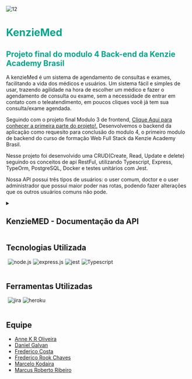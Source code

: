 ![12](https://user-images.githubusercontent.com/102538748/188499739-b3318b3f-c6f4-4e92-b708-dac8a4a06735.png)


<div style='background-color:white'>

</div>
<h1 style='color: #00A48B'>KenzieMed</h1>
<h2 style='color: #00A48B'>Projeto final do modulo 4 Back-end da Kenzie Academy Brasil</h2>

<p>A kenzieMed é um sistema de agendamento de consultas e exames, facilitando a vida dos médicos 
e usuários. Um sistema fácil e simples de usar, trazendo agilidade na hora de escolher um médico e fazer o agendamento de consulta ou exame,
sem a necessidade de entrar em contato com o teleatendimento, em poucos cliques você já tem sua consulta/exame agendada. </p>

<p>Seguindo com o projeto final Modulo 3 de frontend, <a href="https://github.com/grupo-1-projeto-frontend-t12/Projeto-FrontEnd-M3"> Clique Aqui para conhecer a primeira parte do projeto!.</a> Desenvolvemos o backend da aplicação como requesito para conclusão do modulo 4, o primeiro modulo de backend do curso de formação Web Full Stack da Kenzie Academy Brasil.</p>
 
<p>Nesse projeto foi desenvolvido uma CRUD(Create, Read, Update e delete) seguindo os conceitos de api RestFul, utilizando Typescript, Express, TypeOrm, PostgreSQL, Docker e testes unitários com Jest. </p>
 
<p>Nossa API possui três tipos de usuários: o user comum, doctor e o user administrador que possui maior poder nas rotas, podendo fazer alterações que os outros usuários comuns não pode. </p>

<details>
  <summary><h2>KenzieMED - Documentação da API</h2></summary>
  

A API tem um total de 5 rotas e 24 endpoints.

<h2>O url base da API é:</h2>
<h3  style='color: #00A48B'>https://kenziemed-api.herokuapp.com/users</h2>

# ROTA /LOGIN

Responsável por prover autenticação ao usuário.

## POST /login/user
Autenticação: A rota não precisa de autenticação
Request body: 

```
       {
     “email”: “admin@admin.com”,
     “password”: “adm123”
       }
```
	
Response: 200 OK 

``` 
     {
   “token”: “eyJhbGciOiJIUzI1NiIsInR5cCI6IkpXVCJ9.eyJpc0FkbSI6dHJ1ZSwiaWF0IjoxNjY2Mzg3NzMwLCJleHAiOjE2NjY0NzQxMzAsInN1YiI6IjY4OTk2ODVhLWFmZGEtNDFkYS05MmU3LTdkNzY0YjVkMDkwOCJ9.bxA8E2UOv7ZtO_UkTMoHwv104R8ang0uS8HCtfsJ15c”	
      }
```

JWT Payload: 
```
     {
      id,
      email,
      isAdmin,
      isActive
     }
```
## POST /login/doctor
Autenticação: A rota não precisa de autenticação
Request body


```
     {
     “email”: “doctor@doctor.com”,
     “password”: “doctor123”
     }
```
	
Response: 200 OK 

```
     {
    “token”: “eyJhbGciOiJIUzI1NiIsInR5cCI6IkpXVCJ9.eyJpc0FkbSI6dHJ1ZSwiaWF0IjoxNjY2Mzg3NzMwLCJleHAiOjE2NjY0NzQxMzAsInN1YiI6IjY4OTk2ODVhLWFmZGEtNDFkYS05MmU3LTdkNzY0YjVkMDkwOCJ9.bxA8E2UOv7ZtO_UkTMoHwv104R8ang0uS8HCtfsJ15c”	
    }
```
	
JWT Payload:

```
    {
     id,
     email,
     isActive
    }
```

### ERRORS   

Email não informado:
	Response body: 400 Bad request
 
```
     {
      “message”: “ ‘email’ is a required information ”
     }
```


Senha não informada:
	Response body: 400 Bad 
 
```
      {
      “message”: “ ‘password’ is a required information ”
      }
```

Senha e/ou email incorretos:
	Response body: 400 Bad request
 
```
       {
        “message”: “ Invalid email and/or password ”
       }
```




Usuário inativo:
Response body: 403 Unauthorized

```
     {
      “message”: “User is currently inactive”
     }
```

Médico inativo:
Response body: 403 Unauthorized

```
    {
       “message”: “Doctor is currently inactive”
    }
```


# Rota /SPECIALTIES

## POST /specialties
Rota a criação de especialidades com os seguintes dados:
name: string,
id: não deve ser passado mas gerado no momento de validação dos dados, deve ser uuidv4;
Não podem ser cadastradas duas especialidades com o mesmo nome;
A rota só pode ser acessada por administradores.

FORMATO DE REQUISIÇÃO: 

```
    {
      “name”: “Cardiologia”
    }
     
```

FORMATO DE RESPOSTA:
Response: 201 CREATED

```
    {
      “id”: “a127f4f-3703-40ed-820f-84c077b2736e”,
      “name”: “Cardiologia”
    }
```


### ERRORS 

Response body: 401 Unauthorized

```
    {        
        message: “Missing authorization headers”
    }
```

Response body: 401 Unauthorized

```
     {        
         message: “Missing authorization headers”
     }
```

Response body: 403 Forbidden, 

```
    {
     message: “Unauthorized! Need admin ou doctor credential ”
    }
```


Response body: 403 Forbidden

```
    {
     message: “Invalid Token”
    }
```

Response body: 400 bad request,

```
    {
    message: “Specialty name already exist”
    }
```



## GET /specialties

Deve listar todas as categorias;
A rota não precisa autenticação para ser acessada;

FORMATO DE REQUISIÇÃO:

Não precisa body de requisição.

FORMATO DE RESPOSTA:
Response: 201 CREATED


```
      {
       “id”: 1,
       “name”: “Cardiologia”
      },
      {
       “id”: 2,
       “name”: ”Dermatologia”
      },
     {
       “id”: 3,
       “name”: “Penumologia”
      }
```



## GET /speciaties/:<id>/doctors

Rota deve listar todos os os médicos que pertencem a uma especialidade;
A rota não precisa de autenticação para ser acessada;

FORMATO DE REQUISIÇÃO:

Não precisa de body de requisição.

FORMATO DE RESPOSTA:
Response: 201 CREATED


```       
{
       “id” : 1,
       “name”: “Cardiologia”,
       “doctors”: [
       {
       "name": "Marcus Doctor",
       "email": "marcusdoctor@gmail.com",
       "password": "$2b$10$fe5Q2Sx8K8ZQmf5HtEsZjOAU0n2SJdQ1VkgKBy8v94jljWXrRX/O",
       "CRM": "01001001010",
       "sex": "Masculino",
       "isActive": true,
       "createdAt": "2022-11-03T02:26:48.437Z",
       "updatedAt": "2022-11-03T02:26:48.437Z",
       "specialities": {
       "id": 1,
       "name": "Cardiologia"
       },
       "address": {
       "district": "Rua Doctor Pires de camargo",
       "zipCode": "18155000",
       "number": "68",
       "city": "Piedade",
       "state": "SP",
       "id": "d2989396-d2ac-443b-9db2-7c6d85faec15"
       }
       ]
       }
```

	
 
 
### ERRORS 

Erro de id, não encontrou o especialidade
Response body: 404 Not Found,


```
       {
       message: “Doctor not found”
       }
``` 


# ROTA /USERS
## POST - /users

Rota para criação de usuário com os seguintes dados:

id: Não deve ser passado mas gerado no momento da validação dos dados, deve um uuidv4.
name: string
email: string
password: Deverá receber uma string mas armazenar uma hash gerada com o bcryptjs
cpf: string
age: number
sex: string
address: um objeto com os seguintes dados:
district: string
zipCode: string
number: string
city: string
state: string
createdAt: Não deve ser passado, mas gerado no momento da validação dos dados no formato Date
updatedAt: Não deve ser passado, mas gerado no momento da validação dos dados no formato Date, deve iniciar com o valor de criação (mesmo valor do campo createdAt) e deve ser atualizado sempre que esse usuário for atualizado.
isAdm: boolean
isActive: Não deve ser passado, mas gerado no momento da validação dos dados no formato boolean com default = true

A rota de criação deve retornar todos os dados, com exceção da hash de senha;
Não podem ser cadastrados dois usuário com o mesmo e-mail;
O CPF deve ter 11 caracteres e não podem haver dois usuários com o mesmo cpf.
AGE deve ter no máximo 3 caracteres;
STATE: deve ter 2 caracteres;





EXEMPLO REQUISIÇÃO:

```
    {
    "name": "kenzinho",
      "email": "kenzinho@kenzie.com",
      "password": "123456",
       "CPF": "01001001017",
        "age": 30,
        "sex": "feminino",
     "isAdmin":true,
        "img": "https://www.winhelponline.com/blog/wp-content/uploads/2017/12/user.png",   
       "address": {
            "district": "Rua Heleodo Pires de camargo",
            "zipCode": "12345678",
            "number": "68",
            "city": "Piedade",
            "state": "SP"
        }
    }

```




EXEMPLO RESPOSTA:
Response: 201 CREATED 


```
     {
      "name": "kenzinho",
      "email": "kenzinho@kenzie.com",
      "CPF": "01001001057",
      "age": 30,
      "sex": "feminino",
      "img": "https://www.winhelponline.com/blog/wp-content/uploads/2017/12/user.png",
      "isAdmin": true,
      "address": {
       "id": "e8715a8f-9678-4ee0-bcb7-47af313d1c29",
       "district": "Rua Heleodo Pires de camargo",
       "zipCode": "12345678",
       "number": "68",
       "state": "SP",
       "city": "Piedade"
      },
      "id": "d33a9842-2628-40d6-9813-54b34d34cd61",
      "createdAt": "2022-11-08T13:06:40.862Z",
      "updatedAt": "2022-11-08T13:06:40.862Z",
      "isActive": true
     }
     {
```








### ERRORS 
Erro de criação
Response body: 400 bad request


```
     {        
       message: “Email already exist”
     }
```

Response body: 400 bad request


```
    {        
      message: “CPFl already exist”
    }
```



## GET - /users

A rota deve retornar todos os dados dos usuários, com exceção da hash de senha.
A rota pode ser acessada apenas por administradores.


REQUISIÇÃO:

	- Não precisa body de requisição.
	- headers: 
 
```
    {
      Authorization: Bearer {token}
    }
```
Response: 200 OK

Lista com todos o usuarios 


```
   {
   }
```

### ERRORS 
Response body: 401 Unauthorized


```
        {        
         message: “Missing authorization headers”
        }
```

Response body: 401 Forbidden


```
        {
         message: “User is not an Administrator”
        }
```


Response body: 403 Forbidden


```
        {
        message: “Invalid Token”
        }
```






## GET - /users/profile

A rota deve retornar todos os dados do usuário logado.
a rota pode ser acessada apenas pelo próprio usuário;


EXEMPLO REQUISIÇÃO:

- Não precisa de body de requisição.
	- headers: 
 

```
        {
          Authorization: Bearer {token}
        }
```

### ERRORS 

Response body: 401 Unauthorized


```
        {        
         message: “Missing authorization headers”
        }
```


Erro o permissão, caso a rota esteja sendo acessada sem autorização de admin: 
Response body: 403 Forbidden, 


```
        {
        message: “Unauthorized! Need admin ou doctor credential ”
        }
```

Response body: 403 Forbidden


```
        {
            message: “Invalid Token”
        }
```





## PATCH - /users/:<id>

A rota deve atualizar os dados do usuário.
Não deve ser possível atualizar os campos id, isAdm, isActive, createdAt e updatedAt.
Apenas administradores podem atualizar qualquer usuário, usuários não-administradores podem apenas atualizar seu próprio usuário.

EXEMPLO REQUISIÇÃO:

	- Body da requisição:
 

```
        {
            "name": "Tirulipa",
            "email": "tirulipa@gmail.com"
        }
```

- Body da requisição update do endereço do usuário:


```
        {
            "address": {
            "number": 67
        }
```


EXEMPLO DE RESPOSTA:
Response: 201 CREATED 


```
        {
        "id": "960c3f4c-ad79-4947-b99e-563f92ceaf2f"
        "name": "Tirulipa",
        "email": "tirulipa@gmail.com",
        "password":   "$2b$10$mVfS2XQpy.0pN4Poq1cRJe36FsFTHvG.mGqe5EWzLp8GEv224  L2CK",
        "CPF": "01001001010",
        "age": 51,
        "sex": "Masculino",
        "isAdmin": true,
        "isActive": true,
        "createdAt": "2022-11-03T01:13:51.230Z",
        "updatedAt": "2022-11-05T01:18:43.542Z",
        "address": {
            "district": "Rua Heleodo Pires de camargo",
            "zipCode": "18150000",
            "number": "67",
            "city": "Piedade",
            "state": "SP",
        },
        “schedules”: [ ]
        }
```






### ERRORS
- Sem header de autorização
Response body: 401 Unauthorized


```
        {        
        message: “Missing authorization headers”
        }
```


- Token inválido
Response body: 403 Unauthorized



```
        {        
        message: “Missing authorization headers”
        }
```

- Usuário não encontrado:
Response body: 404 Not Found



```
        {
        message: “User not found”
        }
```



- Endereço do usuário não encontrado:
Response body: 404 Not Found



```
        {
        message: “Address not found”
        }
```



- Tentativa de alterar os campos id, CPF, isAdm, isActive, createdAt e updatedAt:
Response body: 400 bad request



```
        {
        message: “Cannot update id, CPF, isAdim, isActive, createdAt or updatedAt”
        }
```






## DELETE - /users/:<id>

REQUISIÇÃO:

	- Sem body de requisição.
	Response: 204 OK

A rota deve realizar um soft delete do usuário, alterando isActive para false.
a rota pode ser acessada apenas pelo usuário logado;
não deve ser possível realizar um soft delete um usuário inativo.

### ERRORS

- Sem header de autorização
Response body: 401 Unauthorized



```
        {        
         message: “Missing authorization headers”
        }
```

- Sem header de autorização
Response body: 400 bad request


```
        {        
        message: “User already disabled”
        }
```

- Usuário não encontrado:
Response body: 404 Not Found



```
        {
        message: “User not found”
        }
```

# ROTA /DOCTORS

## POST - /doctors
( Realiza a criação de um usuário médico )

Rota para criação de usuários que sejam Médicos:
id :  Não será passado, mas será gerado de forma automática no momento da criação e será feito através de um UUID.
name: string
email: string
password: string
crm: string
speciality:  será um object com os seguintes dados:
name: string
sex: string
createdAt:  Não deve ser passado, mas gerado no momento da validação dos dados no formato Date.
updatedAt: Não deve ser passado, mas gerado no momento da validação dos dados no formato Date, deve iniciar com o valor de criação (mesmo valor do campo createdAt) e deve ser atualizado sempre que esse usuário for atualizado.
address: será um object com os seguintes dados:
district: string
zipCode: string
number: string
state: string
isActive: Não deve ser passado, mas gerado no momento da validação dos dados no formato boolean com default = true
A rota de criação deve retornar todos os dados, com exceção da hash de senha;
Não podem ser cadastrados dois usuário com o mesmo e-mail;
O CRM deve ter 8 caracteres máximos, 2 letras e 6 números, não podem haver dois usuários com o mesmo CRM.
AGE deve ter no máximo 3 caracteres;
STATE: deve ter 2 caracteres.

EXEMPLO REQUISIÇÃO:



```
        {
            "name": "test",
            "email": "test@gmail.com",
            "password": "1234445",
            "CRM": "MG12446",
            "sex": "Masculino",
            "age": 33,
            "specialtiesId": {
                "id": 1
            },
            "address": {
                "district": "Rua Doctor Pires de camargo",
                "zipCode": "18155000",
                "number": "68",
                "city": "Piedade",
                "state": "SP"
            }
        }	
```



EXEMPLO RESPOSTA:

Response: 201 CREATED 


```
        {
        "id": "960c3f4c-ad79-4947-b99e-563f92ceaf2f",
        "name": "Tiririca",
        "email": "tiririca@mail.com",
        "CRM": "MG 789123",
        "speciality": “cirurgião”,
        "sex": "Masculino",
        "isActive": true,
        "createdAt": "2022-11-03T01:13:51.230Z",
        "updatedAt": "2022-11-03T01:13:51.230Z",
        "address": {
                "district": "Rua Brasolia",
                "zipCode": "31030010",
                "number": "1000",
                "city": "Brasilandia",
                "state": "DF"
                }
        }	
```

### ERRORS 

- Usuário já existente
Response body: 400 bad request



```
        {
            "error": "Error",
            "message": "CRM or E-mail already exists!"
        }	
```



## GET - /doctors/profile
( Lista os dados do usuário médico que está logado )

A rota deve retornar todos os dados do usuário médico, com exceção da hash de senha.
a rota pode ser acessada apenas pelo dono.

REQUISIÇÃO:
- Não precisa ter body de requisição preenchido.
- headers: 



```
        {
        Authorization: Bearer eyJhbGciOiJIUzI1NiIsInR5cCI6IkpXVCJ9.eyJpc0FkbSI6dHJ1ZSwiaWF0IjoxNjY2Mzg3NzMwLCJleHAiOjE2NjY0NzQxMzAsInN1YiI6IjY4OTk2ODVhLWFmZGEtNDFkYS05MmU3LTdkNzY0YjVkMDkwOCJ9.bxA8E2UOv7ZtO_UkTMoHwv104R8ang0uS8HCtfsJ15c
        }
```


EXEMPLO RESPOSTA:

Response: 200 OK 


```
        [
        {
        "id": "960c3f4c-ad79-4947-b99e-563f92ceaf2f",
        "name": "Tiririca",
        "email": "tiririca@mail.com",
        "CRM": "MG 789123",
        "speciality": “cirurgião”,
        "sex": "Masculino",
        "isActive": true,
        "createdAt": "2022-11-03T01:13:51.230Z",
        "updatedAt": "2022-11-03T01:13:51.230Z",
        "address": {
                "district": "Rua Brasolia",
                "zipCode": "31030010",
                "number": "1000",
                "city": "Brasilandia",
                "state": "DF"
            }
        ]	
```

### ERRORS
Response body: 401 Unauthorized



```
        {
        message: “Missing authorization!”
        }	
```



Response body: 403 Forbidden



```
        {
        message: “Unauthorized, must be the owner!”
        }	
```




## GET - /doctors/:<id>
( A Roda Lista o médico indicado pelo ID )

A rota deve retornar todos os dados do usuário médico alvo,  contudo retornará com apenas os dados relevantes que sejam públicos.
a rota pode ser acessada por todos usuários.

REQUISIÇÃO:
- Não precisa ter body de requisição preenchido.
    - headers: 


```    
        {
            Authorization: Bearer eyJhbGciOiJIUzI1NiIsInR5cCI6IkpXVCJ9.eyJpc0FkbSI6dHJ1ZSwiaWF0IjoxNjY2Mzg3NzMwLCJleHAiOjE2NjY0NzQxMzAsInN1YiI6IjY4OTk2ODVhLWFmZGEtNDFkYS05MmU3LTdkNzY0YjVkMDkwOCJ9.bxA8E2UOv7ZtO_UkTMoHwv104R8ang0uS8HCtfsJ15c
        }
```

EXEMPLO RESPOSTA:

Response: 200 OK 


```
        [
        {
        "id": "ad79-4947-563f92ceaf2f-b99e-960c3f4c",
        "name": “Jubiscleyde",
        "CRM": "SP 456852",
        "speciality": “Ginecologista”,
        "sex": "Feminino",
        }
        ]	
```

### ERRORS
- Requisição falha 
Response body: 400 bad request


```
        {
            "error": "Error",
            "message": "CRM or E-mail already exists!"
        }	
```

Response body: 404 Not Found


```
        {
        message: “Doctor not found”
        }
```



## GET - /doctors
( A roda listará todos os usuários médicos que estejam ativos )

A rota deve retornar todos os dados dos usuários médicos ,  contudo retornará com apenas os dados relevantes que sejam públicos.
a rota pode ser acessada por todos usuários.

REQUISIÇÃO:
- Não precisa ter body de requisição preenchido.
    - headers:
    


```  
        {
        Authorization: Bearer eyJhbGciOiJIUzI1NiIsInR5cCI6IkpXVCJ9.eyJpc0FkbSI6dHJ1ZSwiaWF0IjoxNjY2Mzg3NzMwLCJleHAiOjE2NjY0NzQxMzAsInN1YiI6IjY4OTk2ODVhLWFmZGEtNDFkYS05MmU3LTdkNzY0YjVkMDkwOCJ9.bxA8E2UOv7ZtO_UkTMoHwv104R8ang0uS8HCtfsJ15c
        }
```

EXEMPLO RESPOSTA:

Response: 200 OK 

```
        [
        {
        "id": "960c3f4c-ad79-4947-b99e-563f92ceaf2f",
        "name": "Tiririca",
        "CRM": "MG 789123",
        "speciality": {
            “cirurgião”,
            “ obstetra”
            }
        "sex": "Masculino",
        },
        {
        "id": "563f92ceaf2f-ad79-4947-b99e-960c3f4c",
        "name": "Tirulipa",
        "CRM": "DF 123789",
        "speciality": “Dentista”,
        "sex": "Masculino",
        },
        {
        "id": "ad79-4947-563f92ceaf2f-b99e-960c3f4c",
        "name": “Jubiscleyde",
        "CRM": "SP 456852",
        "speciality": “Ginecologista”,
        "sex": "Feminino",
        },
        ]	
```

### ERRORS
- Requisição falha 
Response body: 400 bad request

```
        {
            "error": "Error",
            "message": "CRM or E-mail already exists!"
        }	
```




## PATCH - /doctors/:<id>
( A rota deverá atualizar os dados do médico logado )

O usuário logado poderá atualizar somente os seguintes dados: name, email, password, age, sex, specialtiesID e address.
headers: 

```
        {
        Authorization: Bearer eyJhbGciOiJIUzI1NiIsInR5cCI6IkpXVCJ9.eyJpc0FkbSI6dHJ1ZSwiaWF0IjoxNjY2Mzg3NzMwLCJleHAiOjE2NjY0NzQxMzAsInN1YiI6IjY4OTk2ODVhLWFmZGEtNDFkYS05MmU3LTdkNzY0YjVkMDkwOCJ9.bxA8E2UOv7ZtO_UkTMoHwv104R8ang0uS8HCtfsJ15c
        }   
```

EXEMPLO REQUISIÇÃO:

```
        {
            "name": "Tiririca",
            "email": "tiririca@mail.com",
            "password": "123456",
            "speciality": “cirurgião”,
            "address": {
                "district": "Rua Brasolia",
                "zipCode": "31030010",
                "number": "1000",
                "city": "Brasilandia",
                "state": "DF"
            }
        }	
```




EXEMPLO RESPOSTA:
Response: 200 OK 

```
    {
    "id": "960c3f4c-ad79-4947-b99e-563f92ceaf2f",
    "name": "Tiririca Nunes",
    "email": "tiriricanunes@mail.com",
    "password": "$2b$10$mVfS2XQpy.0pN4Poq1cRJe36FsFTHvG.5EWzLp8GEv224  L2CK",
    "speciality": “cirurgião Ortopedico”,
    "isActive": true,
    "createdAt": "2022-11-03T01:13:51.230Z",
    "updatedAt": "2022-11-05T01:18:43.542Z",
    "address": {
            "district": "Rua Brasolia",
            "zipCode": "31030010",
            "number": "1000",
            "city": "Brasilandia",
            "state": "DF"
        }
    ]	
```


### ERRORS
Response body: 400 bad request

```
        {
            "error": "Error",
            "message": "CRM or E-mail already exists!"
        }	
```

Response body: 401 Unauthorized

```
        {
        message: “Missing authorization!”
        }	
```

Response body: 403 Forbidden


```
        {
        message: “Unauthorized, must be the owner!”
        }	
```






## DELETE - /doctors/:<id>
( A roda fará a desativação do médico especifico no Banco de Dados (Soft Delete) )

A rota deve retornar um “Usuário desativado”.
A realização do Soft Delete só poderá ser feita pelo próprio user dono.

REQUISIÇÃO:
- Não precisa ter body de requisição preenchido.
- headers: 

```
        {
            Authorization: Bearer eyJhbGciOiJIUzI1NiIsInR5cCI6IkpXVCJ9.eyJpc0FkbSI6dHJ1ZSwiaWF0IjoxNjY2Mzg3NzMwLCJleHAiOjE2NjY0NzQxMzAsInN1YiI6IjY4OTk2ODVhLWFmZGEtNDFkYS05MmU3LTdkNzY0YjVkMDkwOCJ9.bxA8E2UOv7ZtO_UkTMoHwv104R8ang0uS8HCtfsJ15c
        }
```


EXEMPLO RESPOSTA:
Response: 204 OK 

```
        {
        message: “User disabled!”
        }	
```


### ERRORS
Response body: 400 bad request

```
        {
            "error": "Error",
            "message": "CRM or E-mail already exists!"
        }	
```

Response body: 401 Unauthorized

```
        {
        message: “Missing authorization!”
        }	
```

Response body: 403 Forbidden


```
        {
        message: “Unauthorized, must be the owner!”
        }	
```

# ROTA /SCHEDULES

## POST - /schedules

Rotas responsável pelo agendamento da consulta ou exame com o médico, com os seguintes dados:

id:Não deve ser passado mas gerado no momento da validação dos dados, deve um uuidv4.
date: Deve ser informado no body;
hour:Deve ser informado no body;
type: String informado o tipo de atendimento exame ou consulta;
description: Descrição da Consulta ou Exame.
doctorsID: String
isAvailable: Não deve ser passado, mas gerado no momento da validação dos dados no formato boolean com default = true
createdAT:  Não deve ser passado mas gerado no momento da validação dos dados no formato Date
updatedAT: Não deve ser passado mas gerado no momento da validação dos dados no formato Date
userID: String, esse deve ser passado no momento da confirmação do agendamento pelo usuário, no momento da criação estará vazio.
status: String (disponível, cancelado, agendado, paciente não compareceu.)

A rota deve retornar todos os dados;
A rota só pode ser criada por médicos ou administradores;
Não pode ser criado um agendamento para o mesmo dia e horário já existente;

EXEMPLO DE BODY REQUISIÇÃO:


```
       {
        "type": "exame",
        "description": "Endoscopia",
        "doctorsID":"e6e47294-5fd1-4b1f-a73f-a6357ffa96fb",
        "hour": "10:00",
        "date": "12/11/2022"
       }
```

EXEMPLO RESPOSTA DA REQUISIÇÃO:
Response: 201 CREATED

```
      {
       "date": "14/11/2022",
       "hour": "10:00",
       "type": "exame",
       "description": "Endoscopia",
       "doctor": {
        "id": "e6e47294-5fd1-4b1f-a73f-a6357ffa96fb",
        "name": "test",
        "email": "test@gmail.com",
        "CRM": "MG12446",
        "sex": "Masculino",
        "age": 33,
        "createdAt": "2022-11-07T12:22:53.026Z",
        "updatedAt": "2022-11-07T12:22:53.026Z",
        "isActive": true,
        "address": {
         "id": "6216e342-c50d-4435-8971-671f1a7d18f8",
         "district": "Rua Doctor Pires de camargo",
         "zipCode": "18155000",
         "number": 68,
         "state": "SP",
         "city": "Piedade"
        }
       },
       "id": "4f5bfc0c-265e-4ec4-81d7-8346d074700e",
       "createdAt": "2022-11-08T12:48:09.945Z",
       "updatedAt": "2022-11-08T12:48:09.945Z",
       "isAvailable": true
      }
```




### ERRORS 
Response body: 401 Unauthorized

```
     {        
      message: “Missing authorization headers”
     }
```

Erro o permissão, caso a rota esteja sendo acessada sem autorização de admin ou usuario não é medico
Response body: 401 Forbidden, 

```
    {
     message: “You need to be a doctor or a admin to access this route”
    }
```

Response body: 403 Forbidden

```
    {
     message: “Invalid Token”
    }	
```





## PATCH - /schedules/edit/:<id>

Rotas responsável pela edição de um agendamento, com o seguinte corpo;

doctorID: Não pode ser alterado;
Os campos que podem ser editados são os type, description,hour e date.
A rota só pode ser acessada por médicos ou administradores;
Se o campo userID já estiver preenchido não poderá ser feito a edição 
updatedAt: Deve ser passado automaticamente no momento da atualização



EXEMPLO DE BODY REQUISIÇÃO:
REQUISIÇÃO:

```
      {
      “description”: “Endoscopia”,
      "hour": "19:00"
      }
```

- headers:

```
        {
            Authorization: Bearer  {token}
        }
```

Response: 200 OK 

```
         {
        “message” : “Schedule updated with success!”
         }
```


### ERRORS 
Erro de criação do agendamento caso já possua usuário registrado 
Response body: 400 bad request, 

```
        {        
        message: “Can’t modificate schedule, Is already schedule for a user”
        }
```


Response body: 401 Unauthorized

```
        {        
         message: “Missing authorization headers”
        }
```

Erro o permissão, caso a rota esteja sendo acessada sem autorização de admin: 
Response body: 401 unauthorized, 

```
        {
        message: “Unauthorized! Need admin ou doctor credential ”
        }
```

Error de id, não encontrou o schedule
Response body: 404 Not Found, 

```
        {
        message: “Schedule not found”
        }
```


## PATCH - /schedules/:<id>

Edite do agendamento, com o seguinte corpo:
A rota pode ser acessada pelo usuário e pelo admin;
isAvailable: Alterado automaticamente para FALSE não vem a requisição no body;
status: Modificar o status para agendado;
userID: Não será passado no corpo da requisição
updatedAt: Deve ser passado automaticamente no momento da atualização


EXEMPLO DE BODY REQUISIÇÃO:
REQUISIÇÃO:
Sem body de requisição
      - headers: 
  

```     
            {
                Authorization: Bearer  {token}
            }
```

Response: 200 OK 

```
        {
            "updatedSchedule": {
                "id": "b9dc1325-90d5-4324-8f43-4860de924563",
                "createdAt": "2022-11-04T16:10:44.521Z",
                "updatedAt": "2022-11-04T16:10:44.521Z",
                "date": "2022-11-12",
                "hour": "18:00:00",
                "type": "consulta",
                "description": "consulta",
                "isAvailable": true,
                "user": null,
                "doctor": null
            },
            "message": "Schedule with success"
        }
```




### ERRORS 

Response body: 401 Unauthorized

```
        {        
        message: “Missing authorization headers”
        }
```

Erro o permissão, caso a rota esteja sendo acessada sem autorização de admin: 
Response body: 403 Forbidden, 

```
        {
            message: “Unauthorized! Need admin ou doctor credential ”
        }
```

Response body: 403 Forbidden

```
        {
            message: “Invalid Token”
        }
```

Response body: 404 Not Found

```
        {
        message: “Doctor not found”
        }
```






## DELETE - /schedules/:<id>

SoftDelete do agendamento, com o seguinte corpo:
A rota pode ser acessada pelo usuário dono do agendamento e pelo admin;
isAvailable: Alterado automaticamente para TRUE não vem a requisição no body;
userID: deve ser colocado como null, na requisição


REQUISIÇÃO:
	- Não precisa body de requisição.
	- headers: 
 
```
        {
                Authorization: Bearer  {token}
        }
```

EXEMPLO DE RESPOSTA
Response: 200 OK 


```
        {
        message: Schedule deleted with success!”
        }
```


### ERRORS 

Response body: 401 Unauthorized

```
        {        
         message: “Missing authorization headers”
        }
```

Response body: 403 

```
        {
        message: “Unauthorized”
        }
```

Response body: 403 Forbidden

```
        {
        message: “Invalid Token”
        }
```


Response body: 404 Not Found

```
        {
        message: “User not found”
        }
```


## GET - /schedules

Essa rota lista todos os agendamentos disponíveis;

A rota pode ser acessada apenas por administradores 


REQUISIÇÃO:
	- Não precisa body de requisição.
	- headers: 
 
```
        {
         Authorization: Bearer  {token}
        }
```

### ERRORS 
Response body: 401 Unauthorized

```
        {        
         message: “Missing authorization headers”
        }
```

Response body: 403 Forbidden

```
        {
         message: “Unauthorized”
        }
```

Response body: 403 Forbidden

```
        {
         message: “Invalid Token”
        }
```



## GET - /schedules/doctor

 Retorna todos os agendamentos do médico logado
Somente o médico logado  pode ter acesso ao agendamento

REQUISIÇÃO:
	- Não precisa body de requisição.
	- headers:
 
 
```
        {
        Authorization: Bearer  {token}
        }
```


Response: 200 OK 
Lista com todos o agendamentos

```
        {
        }
```


### ERRORS 
Response body: 401 Unauthorized

```
        {        
         message: “Missing authorization headers”
        }
```

Response body: 403 Forbidden

```
        {
         message: “Unauthorized”
        }
```

Response body: 403 Forbidden

```
        {
        message: “Invalid Token”
        }
```


## GET - /schedules/user

 Retorna todos os agendamentos do usuário logado
Somente o usuário logado  pode ter acesso ao agendamento

REQUISIÇÃO:
	- Não precisa body de requisição.
	- headers: 
 
```
        {
        Authorization: Bearer  {token}
        }
```

Response: 200 OK 
Lista com todos o agendamentos

```
        {
        }
```

### ERRORS 

Response body: 401 Unauthorized

```
        {        
         message: “Missing authorization headers”
        }
```

Response body: 403 Forbidden

```
        {
         message: “Unauthorized”
        }
```


Response body: 403 Forbidden

```
        {
        message: “Invalid Token”
        }
```


Response body: 400 bad request

```
        {
        message: “User dont have any schedule”
        }
```


</details>


## Tecnologias Utilizada

<div style='display:flex; gap: 5px;'><br>
  
 <img align="center" alt="node.js" src="https://img.shields.io/badge/Node.js-43853D?style=for-the-badge&logo=node.js&logoColor=white">

 <img align="center" alt="express.js" src="https://img.shields.io/badge/Express.js-404D59?style=for-the-badge">

  <img align="center" alt="jest" src="https://img.shields.io/badge/Jest-323330?style=for-the-badge&logo=Jest&logoColor=white">

  <img align="center" alt="Typescript" src="https://img.shields.io/badge/TypeScript-007ACC?style=for-the-badge&logo=typescript&logoColor=white">

   
</div></br>

## Ferramentas Utilizadas

<div style='display:flex; gap: 5px;'><br>
 <img align="center" alt="jira" src="https://img.shields.io/badge/Jira-0052CC?style=for-the-badge&logo=Jira&logoColor=white">  
 <img align="center" alt="heroku" src="https://img.shields.io/badge/Heroku-430098?style=for-the-badge&logo=heroku&logoColor=white">  
</div></br>

## Equipe

<ul>
<li><a href="https://github.com/annekarolle">Anne K R Oliveira</a></li>
<li><a href="https://github.com/DnlGalvan">Daniel Galvan</a></li>
<li><a href="https://github.com/fredericosafebox" >Frederico Costa</a></li>
<li><a href="https://github.com/fredrook">Frederico Rook Chaves </a></li>
 <li><a href="https://github.com/marcelo-kodaira">Marcelo Kodaira</a></li> 
<li><a href="https://github.com/marcuspvh">Marcus Roberto Ribeiro</li>
</ul>
